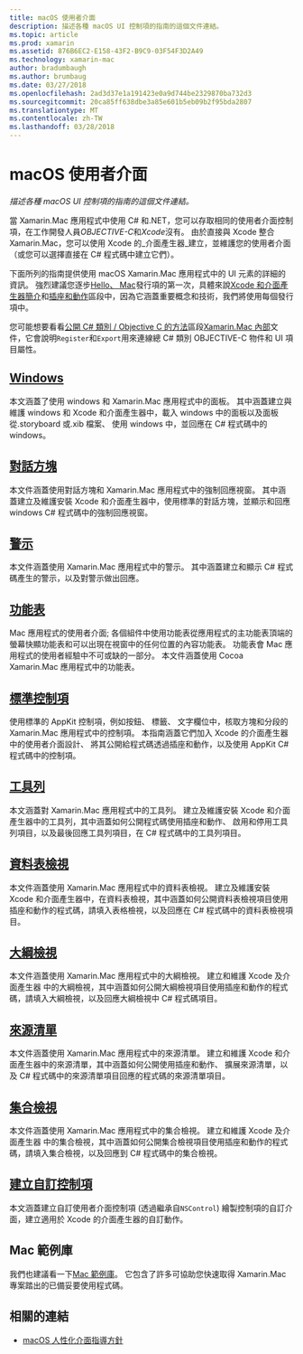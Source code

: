 ```yaml
---
title: macOS 使用者介面
description: 描述各種 macOS UI 控制項的指南的這個文件連結。
ms.topic: article
ms.prod: xamarin
ms.assetid: 876B6EC2-E158-43F2-B9C9-03F54F3D2A49
ms.technology: xamarin-mac
author: bradumbaugh
ms.author: brumbaug
ms.date: 03/27/2018
ms.openlocfilehash: 2ad3d37e1a191423e0a9d744be2329870ba732d3
ms.sourcegitcommit: 20ca85ff638dbe3a85e601b5eb09b2f95bda2807
ms.translationtype: MT
ms.contentlocale: zh-TW
ms.lasthandoff: 03/28/2018
---
```

# <a name="macos-user-interface"></a>macOS 使用者介面

_描述各種 macOS UI 控制項的指南的這個文件連結。_

當 Xamarin.Mac 應用程式中使用 C# 和.NET，您可以存取相同的使用者介面控制項，在工作開發人員*OBJECTIVE-C*和*Xcode*沒有。 由於直接與 Xcode 整合 Xamarin.Mac，您可以使用 Xcode 的_介面產生器_建立，並維護您的使用者介面 （或您可以選擇直接在 C# 程式碼中建立它們）。

下面所列的指南提供使用 macOS Xamarin.Mac 應用程式中的 UI 元素的詳細的資訊。 強烈建議您逐步[Hello、 Mac](~/mac/get-started/hello-mac.md)發行項的第一次，具體來說[Xcode 和介面產生器簡介](~/mac/get-started/hello-mac.md#Introduction_to_Xcode_and_Interface_Builder)和[插座和動作](~/mac/get-started/hello-mac.md#Outlets_and_Actions)區段中，因為它涵蓋重要概念和技術，我們將使用每個發行項中。

您可能想要看看[公開 C# 類別 / Objective C 的方法](~/mac/internals/how-it-works.md#exposing-c-classes--methods-to-objective-c)區段[Xamarin.Mac 內部](~/mac/internals/how-it-works.md)文件，它會說明`Register`和`Export`用來連線總 C# 類別 OBJECTIVE-C 物件和 UI 項目屬性。

## <a name="windowsmacuser-interfacewindowmd"></a>[Windows](~/mac/user-interface/window.md)

本文涵蓋了使用 windows 和 Xamarin.Mac 應用程式中的面板。 其中涵蓋建立與維護 windows 和 Xcode 和介面產生器中，載入 windows 中的面板以及面板從.storyboard 或.xib 檔案、 使用 windows 中，並回應在 C# 程式碼中的 windows。

## <a name="dialogsmacuser-interfacedialogmd"></a>[對話方塊](~/mac/user-interface/dialog.md)

本文件涵蓋使用對話方塊和 Xamarin.Mac 應用程式中的強制回應視窗。 其中涵蓋建立及維護安裝 Xcode 和介面產生器中，使用標準的對話方塊，並顯示和回應 windows C# 程式碼中的強制回應視窗。

## <a name="alertsmacuser-interfacealertmd"></a>[警示](~/mac/user-interface/alert.md)

本文件涵蓋使用 Xamarin.Mac 應用程式中的警示。 其中涵蓋建立和顯示 C# 程式碼產生的警示，以及對警示做出回應。

## <a name="menusmacuser-interfacemenumd"></a>[功能表](~/mac/user-interface/menu.md)

Mac 應用程式的使用者介面; 各個組件中使用功能表從應用程式的主功能表頂端的螢幕快顯功能表和可以出現在視窗中的任何位置的內容功能表。 功能表會 Mac 應用程式的使用者經驗中不可或缺的一部分。 本文件涵蓋使用 Cocoa Xamarin.Mac 應用程式中的功能表。

## <a name="standard-controlsmacuser-interfacestandard-controlsmd"></a>[標準控制項](~/mac/user-interface/standard-controls.md)

使用標準的 AppKit 控制項，例如按鈕、 標籤、 文字欄位中，核取方塊和分段的 Xamarin.Mac 應用程式中的控制項。 本指南涵蓋它們加入 Xcode 的介面產生器中的使用者介面設計、 將其公開給程式碼透過插座和動作，以及使用 AppKit C# 程式碼中的控制項。

## <a name="toolbarsmacuser-interfacetoolbarmd"></a>[工具列](~/mac/user-interface/toolbar.md)

本文涵蓋對 Xamarin.Mac 應用程式中的工具列。 建立及維護安裝 Xcode 和介面產生器中的工具列，其中涵蓋如何公開程式碼使用插座和動作、 啟用和停用工具列項目，以及最後回應工具列項目，在 C# 程式碼中的工具列項目。

## <a name="table-viewsmacuser-interfacetable-viewmd"></a>[資料表檢視](~/mac/user-interface/table-view.md)

本文件涵蓋使用 Xamarin.Mac 應用程式中的資料表檢視。 建立及維護安裝 Xcode 和介面產生器中，在資料表檢視，其中涵蓋如何公開資料表檢視項目使用插座和動作的程式碼，請填入表格檢視，以及回應在 C# 程式碼中的資料表檢視項目。

## <a name="outline-viewsmacuser-interfaceoutline-viewmd"></a>[大綱檢視](~/mac/user-interface/outline-view.md)

本文件涵蓋使用 Xamarin.Mac 應用程式中的大綱檢視。 建立和維護 Xcode 及介面產生器 中的大綱檢視，其中涵蓋如何公開大綱檢視項目使用插座和動作的程式碼，請填入大綱檢視，以及回應大綱檢視中 C# 程式碼項目。

## <a name="source-listsmacuser-interfacesource-listmd"></a>[來源清單](~/mac/user-interface/source-list.md)

本文件涵蓋使用 Xamarin.Mac 應用程式中的來源清單。 建立和維護 Xcode 和介面產生器中的來源清單，其中涵蓋如何公開使用插座和動作、 擴展來源清單，以及 C# 程式碼中的來源清單項目回應的程式碼的來源清單項目。

## <a name="collection-viewsmacuser-interfacecollection-viewmd"></a>[集合檢視](~/mac/user-interface/collection-view.md)

本文件涵蓋使用 Xamarin.Mac 應用程式中的集合檢視。 建立和維護 Xcode 及介面產生器 中的集合檢視，其中涵蓋如何公開集合檢視項目使用插座和動作的程式碼，請填入集合檢視，以及回應到 C# 程式碼中的集合檢視。

## <a name="creating-custom-controlsmacuser-interfacecustom-controlsmd"></a>[建立自訂控制項](~/mac/user-interface/custom-controls.md)

本文涵蓋建立自訂使用者介面控制項 (透過繼承自`NSControl`) 繪製控制項的自訂介面，建立適用於 Xcode 的介面產生器的自訂動作。

## <a name="mac-samples-gallery"></a>Mac 範例庫

我們也建議看一下[Mac 範例庫](https://developer.xamarin.com/samples/mac/all/)。 它包含了許多可協助您快速取得 Xamarin.Mac 專案踏出的已備妥要使用程式碼。

## <a name="related-links"></a>相關的連結

- [macOS 人性化介面指導方針](https://developer.apple.com/macos/human-interface-guidelines/overview/themes/)
